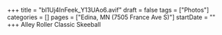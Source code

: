 +++
title = "bI1Uj4InFeek_Y13UAo6.avif"
draft = false
tags = ["Photos"]
categories = []
pages = ["Edina, MN (7505 France Ave S)"]
startDate = ""
+++
Alley Roller Classic Skeeball
